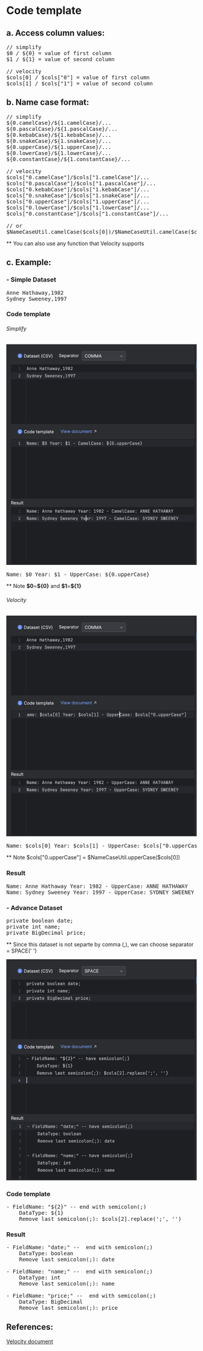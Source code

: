 Code template
===========

## a. Access column values:
<pre>
// simplify
$0 / ${0} = value of first column
$1 / ${1} = value of second column

// velocity
$cols[0] / $cols["0"] = value of first column
$cols[1] / $cols["1"] = value of second column
</pre>
 
## b. Name case format:
<pre>
// simplify
${0.camelCase}/${1.camelCase}/...
${0.pascalCase}/${1.pascalCase}/...
${0.kebabCase}/${1.kebabCase}/...
${0.snakeCase}/${1.snakeCase}/...
${0.upperCase}/${1.upperCase}/...
${0.lowerCase}/${1.lowerCase}/...
${0.constantCase}/${1.constantCase}/...

// velocity
$cols["0.camelCase"]/$cols["1.camelCase"]/...
$cols["0.pascalCase"]/$cols["1.pascalCase"]/...
$cols["0.kebabCase"]/$cols["1.kebabCase"]/...
$cols["0.snakeCase"]/$cols["1.snakeCase"]/...
$cols["0.upperCase"]/$cols["1.upperCase"]/...
$cols["0.lowerCase"]/$cols["1.lowerCase"]/...
$cols["0.constantCase"]/$cols["1.constantCase"]/...

// or
$NameCaseUtil.camelCase($cols[0])/$NameCaseUtil.camelCase($cols[1])/...
</pre>
** You can also use any function that Velocity supports

## c. Example:
### - Simple Dataset
<pre>
Anne Hathaway,1982
Sydney Sweeney,1997
</pre>

### Code template
###### Simplify
![Simplify code template](https://raw.githubusercontent.com/projecthsf/intellij-devutils/refs/heads/2-csv-dataset-velocity/docs/images/code-template-simplify.png "Simplify code template")
<pre>
Name: $0 Year: $1 - UpperCase: ${0.upperCase}
</pre>
** Note **\$0**=**\${0}** and **\$1**=**\${1}**

###### Velocity
![Velocity code template](https://raw.githubusercontent.com/projecthsf/intellij-devutils/refs/heads/2-csv-dataset-velocity/docs/images/code-template-velocity.png "Velocity code template")
<pre>
Name: $cols[0] Year: $cols[1] - UpperCase: $cols["0.upperCase"]
</pre>
** Note $cols["0.upperCase"] = \$NameCaseUtil.upperCase(\$cols[0]) 
### Result
<pre>
Name: Anne Hathaway Year: 1982 - UpperCase: ANNE HATHAWAY
Name: Sydney Sweeney Year: 1997 - UpperCase: SYDNEY SWEENEY
</pre>

### - Advance Dataset
<pre>
private boolean date;
private int name;
private BigDecimal price;
</pre>
** Since this dataset is not separte by comma (,), we can choose separator = SPACE(' ')

![Velocity advance code template](https://raw.githubusercontent.com/projecthsf/intellij-devutils/refs/heads/2-csv-dataset-velocity/docs/images/code-template-velocity-advance.png "Velocity advance code template")
### Code template
<pre>
- FieldName: "${2}" -- end with semicolon(;)
    DataType: ${1}
    Remove last semicolon(;): $cols[2].replace(';', '')
</pre>

### Result
<pre>
- FieldName: "date;" --  end with semicolon(;)
    DataType: boolean
    Remove last semicolon(;): date

- FieldName: "name;" --  end with semicolon(;)
    DataType: int
    Remove last semicolon(;): name

- FieldName: "price;" --  end with semicolon(;)
    DataType: BigDecimal
    Remove last semicolon(;): price
</pre>

## References:
<a target="_blank" href="https://velocity.apache.org/engine/1.7/user-guide.html#methods">Velocity document</a>
